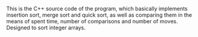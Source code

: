 This is the C++ source code of the program, which basically implements insertion sort, merge sort and quick sort, as well as comparing them in the means of spent time, number of comparisons and number of moves.
Designed to sort integer arrays.
